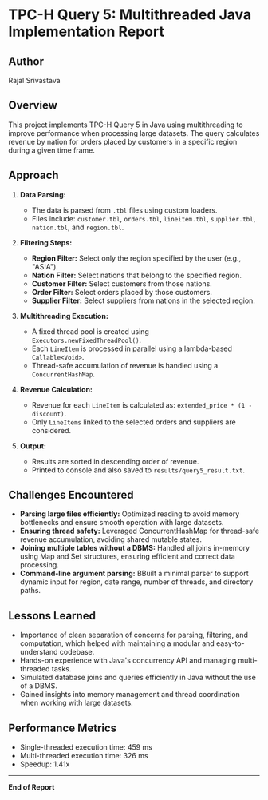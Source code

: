# TPC-H Query 5: Multithreaded Java Implementation Report

## Author

Rajal Srivastava

## Overview

This project implements TPC-H Query 5 in Java using multithreading to improve performance when processing large datasets. The query calculates revenue by nation for orders placed by customers in a specific region during a given time frame.

## Approach

1. **Data Parsing:**

   - The data is parsed from `.tbl` files using custom loaders.
   - Files include: `customer.tbl`, `orders.tbl`, `lineitem.tbl`, `supplier.tbl`, `nation.tbl`, and `region.tbl`.

2. **Filtering Steps:**

   - **Region Filter:** Select only the region specified by the user (e.g., "ASIA").
   - **Nation Filter:** Select nations that belong to the specified region.
   - **Customer Filter:** Select customers from those nations.
   - **Order Filter:** Select orders placed by those customers.
   - **Supplier Filter:** Select suppliers from nations in the selected region.

3. **Multithreading Execution:**

   - A fixed thread pool is created using `Executors.newFixedThreadPool()`.
   - Each `LineItem` is processed in parallel using a lambda-based `Callable<Void>`.
   - Thread-safe accumulation of revenue is handled using a `ConcurrentHashMap`.

4. **Revenue Calculation:**

   - Revenue for each `LineItem` is calculated as: `extended_price * (1 - discount)`.
   - Only `LineItems` linked to the selected orders and suppliers are considered.

5. **Output:**

   - Results are sorted in descending order of revenue.
   - Printed to console and also saved to `results/query5_result.txt`.

## Challenges Encountered

- **Parsing large files efficiently:** Optimized reading to avoid memory bottlenecks and ensure smooth operation with large datasets.
- **Ensuring thread safety:** Leveraged ConcurrentHashMap for thread-safe revenue accumulation, avoiding shared mutable states.
- **Joining multiple tables without a DBMS:** Handled all joins in-memory using Map and Set structures, ensuring efficient and correct data processing.
- **Command-line argument parsing:** BBuilt a minimal parser to support dynamic input for region, date range, number of threads, and directory paths.

## Lessons Learned

- Importance of clean separation of concerns for parsing, filtering, and computation, which helped with maintaining a modular and easy-to-understand codebase.
- Hands-on experience with Java's concurrency API and managing multi-threaded tasks.
- Simulated database joins and queries efficiently in Java without the use of a DBMS.
- Gained insights into memory management and thread coordination when working with large datasets.

## Performance Metrics

- Single-threaded execution time: 459 ms
- Multi-threaded execution time: 326 ms
- Speedup: 1.41x

---

**End of Report**

